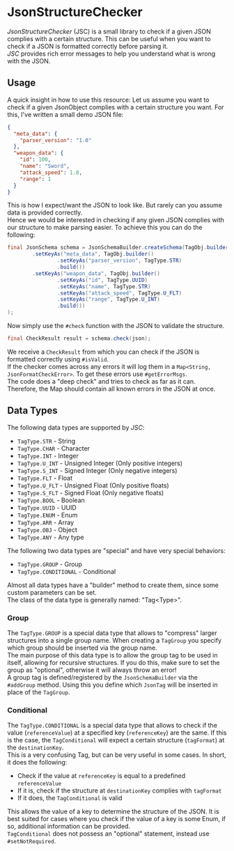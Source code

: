 # JsonStructureChecker
*JsonStructureChecker* (JSC) is a small library to check if a given JSON complies with a certain structure. This can be useful when you want to check if a JSON is formatted correctly before parsing it.  
*JSC* provides rich error messages to help you understand what is wrong with the JSON.

## Usage
A quick insight in how to use this resource:
Let us assume you want to check if a given JsonObject complies with a certain structure you want. For this, I've written a small demo JSON file:
```json
{
  "meta_data": {
    "parser_version": "1.0"
  },
  "weapon_data": {
    "id": 100,
    "name": "Sword",
    "attack_speed": 1.8,
    "range": 1
  }
}
```

This is how I expect/want the JSON to look like. But rarely can you assume data is provided correctly.  
Hence we would be interested in checking if any given JSON complies with our structure to make parsing easier. To achieve this you can do the following:
```java
final JsonSchema schema = JsonSchemaBuilder.createSchema(TagObj.builder()
        .setKeyAs("meta_data", TagObj.builder()
                .setKeyAs("parser_version", TagType.STR)
                .build())
        .setKeyAs("weapon_data", TagObj.builder()
                .setKeyAs("id", TagType.UUID)
                .setKeyAs("name", TagType.STR)
                .setKeyAs("attack_speed", TagType.U_FLT)
                .setKeyAs("range", TagType.U_INT)
                .build())
);
```

Now simply use the `#check` function with the JSON to validate the structure.
```java
final CheckResult result = schema.check(json);
```

We receive a `CheckResult` from which you can check if the JSON is formatted correctly using `#isValid`.  
If the checker comes across any errors it will log them in a `Map<String, JsonFormatCheckError>`. To get these errors use `#getErrorMsgs`.  
The code does a "deep check" and tries to check as far as it can. Therefore, the Map should contain all known errors in the JSON at once.

## Data Types
The following data types are supported by *JSC*:
- `TagType.STR` - String
- `TagType.CHAR` - Character
- `TagType.INT` - Integer
- `TagType.U_INT` - Unsigned Integer (Only positive integers)
- `TagType.S_INT` - Signed Integer (Only negative integers)
- `TagType.FLT` - Float
- `TagType.U_FLT` - Unsigned Float (Only positive floats)
- `TagType.S_FLT` - Signed Float (Only negative floats)
- `TagType.BOOL` - Boolean
- `TagType.UUID` - UUID
- `TagType.ENUM` - Enum
- `TagType.ARR` - Array
- `TagType.OBJ` - Object
- `TagType.ANY` - Any type

The following two data types are "special" and have very special behaviors:
- `TagType.GROUP` - Group
- `TagType.CONDITIONAL` - Conditional

Almost all data types have a "builder" method to create them, since some custom parameters can be set.  
The class of the data type is generally named: "Tag\<Type>".

### Group
The `TagType.GROUP` is a special data type that allows to "compress" larger structures into a single group name.
When creating a `TagGroup` you specify which group should be inserted via the group name.  
The main purpose of this data type is to allow the group tag to be used in itself, allowing for recursive structures. If you do this, make sure to set the group as "optional", otherwise it will always throw an error!  
A group tag is defined/registered by the `JsonSchemaBuilder` via the `#addGroup` method. Using this you define which `JsonTag` will be inserted in place of the `TagGroup`.

### Conditional
The `TagType.CONDITIONAL` is a special data type that allows to check if the value (`referenceValue`) at a specified key (`referenceKey`) are the same.
If this is the case, the `TagConditional` will expect a certain structure (`tagFormat`) at the `destinationKey`.  
This is a very confusing Tag, but can be very useful in some cases. In short, it does the following:
- Check if the value at `referenceKey` is equal to a predefined `referenceValue`
- If it is, check if the structure at `destinationKey` complies with `tagFormat`
- If it does, the `TagConditional` is valid 

This allows the value of a key to determine the structure of the JSON. It is best suited for cases where you check if
the value of a key is some Enum, if so, additional information can be provided.  
`TagConditional` does not possess an "optional" statement, instead use `#setNotRequired`.